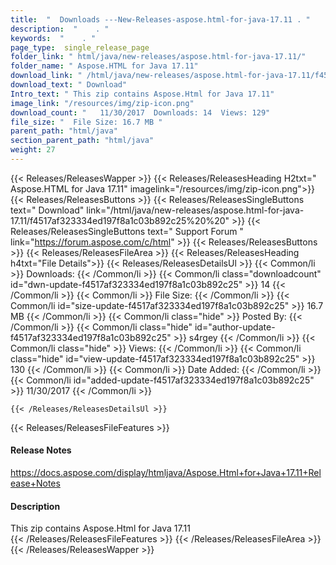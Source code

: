 ```yaml
---
title:  "  Downloads ---New-Releases-aspose.html-for-java-17.11 . " 
description:  "    . " 
keywords:  "    . " 
page_type:  single_release_page
folder_link: " html/java/new-releases/aspose.html-for-java-17.11/"
folder_name: " Aspose.HTML for Java 17.11"
download_link: " /html/java/new-releases/aspose.html-for-java-17.11/f4517af323334ed197f8a1c03b892c25"
download_text: " Download"
Intro_text: " This zip contains Aspose.Html for Java 17.11"
image_link: "/resources/img/zip-icon.png"
download_count: "   11/30/2017  Downloads: 14  Views: 129"
file_size: "  File Size: 16.7 MB "
parent_path: "html/java"
section_parent_path: "html/java"
weight: 27
---
```


{{< Releases/ReleasesWapper >}}
  {{< Releases/ReleasesHeading H2txt=" Aspose.HTML for Java 17.11" imagelink="/resources/img/zip-icon.png">}}
  {{< Releases/ReleasesButtons >}}
    {{< Releases/ReleasesSingleButtons text=" Download" link="/html/java/new-releases/aspose.html-for-java-17.11/f4517af323334ed197f8a1c03b892c25%20%20" >}}
    {{< Releases/ReleasesSingleButtons text=" Support Forum " link="https://forum.aspose.com/c/html" >}}
  {{< Releases/ReleasesButtons >}}
  {{< Releases/ReleasesFileArea >}}
    {{< Releases/ReleasesHeading h4txt="File Details">}}
    {{< Releases/ReleasesDetailsUl >}}
            {{< Common/li  >}} Downloads: {{< /Common/li >}} 
      {{< Common/li class="downloadcount" id="dwn-update-f4517af323334ed197f8a1c03b892c25" >}} 14 {{< /Common/li >}} 
      {{< Common/li  >}} File Size: {{< /Common/li >}} 
      {{< Common/li id="size-update-f4517af323334ed197f8a1c03b892c25" >}} 16.7 MB {{< /Common/li >}} 
      {{< Common/li  class="hide" >}} Posted By: {{< /Common/li >}} 
      {{< Common/li class="hide" id="author-update-f4517af323334ed197f8a1c03b892c25" >}} s4rgey {{< /Common/li >}} 
      {{< Common/li class="hide"  >}} Views: {{< /Common/li >}} 
      {{< Common/li class="hide" id="view-update-f4517af323334ed197f8a1c03b892c25" >}} 130 {{< /Common/li >}} 
      {{< Common/li  >}} Date Added: {{< /Common/li >}} 
      {{< Common/li id="added-update-f4517af323334ed197f8a1c03b892c25" >}} 11/30/2017 {{< /Common/li >}} 

    {{< /Releases/ReleasesDetailsUl >}}

  {{< Releases/ReleasesFileFeatures >}}
      <h4>Release Notes</h4><div><a href="https://docs.aspose.com/display/htmljava/Aspose.Html+for+Java+17.11+Release+Notes">https://docs.aspose.com/display/htmljava/Aspose.Html+for+Java+17.11+Release+Notes</a></div><h4>Description</h4><div class="HTMLDescription">This zip contains Aspose.Html for Java 17.11</div>
  {{< /Releases/ReleasesFileFeatures >}}
 {{< /Releases/ReleasesFileArea >}}
{{< /Releases/ReleasesWapper >}}


